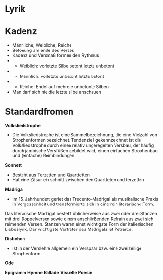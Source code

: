# Lyrik

# Kadenz

- Männliche, Weibliche, Reiche
- Betonung am ende des Verses
- Kadenz und Versmaß formen den Rythmus 
- - Weiblich: vorletzte Silbe betont letzte unbetont 
- - Männlich: vorletzte unbetont letzte betont
- - Reiche: Endet auf mehrere unbetonte Silben
- Man darf sich nie die letzte silbe anschauen

# Standardfromen

**Volksliedstrophe**
- Die Volksliedstrophe ist eine Sammelbezeichnung, die eine Vielzahl von Strophenformen bezeichnet. Tendenziell gekennzeichnet ist die Volksliedstrophe durch einen relativ ungeregelten Versbau, der häufig durch jambische Versfüßen gebildet wird, einen einfachen Strophenbau und (einfache) Reimbindungen.

**Sonnett**

- Besteht aus Terzetten und Quarttetten 
- Hat eine Zäsur ein schnitt zwischen den Quartteten und terzetten

**Madrigal**
- Im 15. Jahrhundert geriet das Trecento-Madrigal als musikalische Praxis in Vergessenheit und transformierte sich in eine rein literarische Form.

Das literarische Madrigal besteht üblicherweise aus zwei oder drei Stanzen mit drei Doppelversen sowie einem anschließenden Refrain aus zwei sich reimenden Versen. Stanzen waren einst wichtigste Form der italienischen Liebeslyrik. Der wichtigste Vertreter des Madrigals ist Petrarca.

**Distichon**

- ist in der Verslehre allgemein ein Verspaar bzw. eine zweizeilige Strophenform.

**Ode**

**Epigramm**
**Hymne**
**Ballade**
**Visuelle Poesie**

